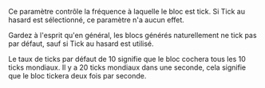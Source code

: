 Ce paramètre contrôle la fréquence à laquelle le bloc est tick. Si Tick au hasard est sélectionné, ce paramètre
n'a aucun effet.

Gardez à l'esprit qu'en général, les blocs générés naturellement ne tick pas par défaut, sauf si Tick au hasard
est utilisé.

Le taux de ticks par défaut de 10 signifie que le bloc cochera tous les 10 ticks mondiaux. Il y a 20 ticks mondiaux dans
une seconde, cela signifie que le bloc tickera deux fois par seconde.